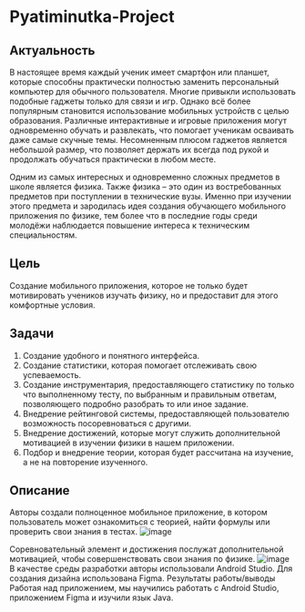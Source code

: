 # Pyatiminutka-Project
## Актуальность
В настоящее время каждый ученик имеет смартфон или планшет, которые способны практически полностью заменить персональный компьютер для обычного пользователя. Многие привыкли использовать подобные гаджеты только для связи и игр. Однако всё более популярным становится использование мобильных устройств с целью образования. Различные интерактивные и игровые приложения могут одновременно обучать и развлекать, что помогает ученикам осваивать даже самые скучные темы. Несомненным плюсом гаджетов является небольшой размер, что позволяет держать их всегда под рукой и продолжать обучаться практически в любом месте.

Одним из самых интересных и одновременно сложных предметов в школе является физика. Также физика – это один из востребованных предметов при поступлении в технические вузы. Именно при изучении этого предмета и зародилась идея создания обучающего мобильного приложения по физике, тем более что в последние годы среди молодёжи наблюдается повышение интереса к техническим специальностям.

## Цель
Создание мобильного приложения, которое не только будет мотивировать учеников изучать физику, но и предоставит для этого комфортные условия.

## Задачи
1. Создание удобного и понятного интерфейса.
2. Создание статистики, которая помогает отслеживать свою успеваемость.
3. Создание инструментария, предоставляющего статистику по только что выполненному тесту, по выбранным и правильным ответам, позволяющего подробно разобрать то или иное задание.
4. Внедрение рейтинговой системы, предоставляющей пользователю возможность посоревноваться с другими.
5. Внедрение достижений, которые могут служить дополнительной мотивацией в изучении физики в нашем приложении.
6. Подбор и внедрение теории, которая будет рассчитана на изучение, а не на повторение изученного.

## Описание
Авторы создали полноценное мобильное приложение, в котором пользователь может ознакомиться с теорией, найти формулы или проверить свои знания в тестах.
![image](https://user-images.githubusercontent.com/63075683/202753635-c292a2f0-df81-4409-b409-eb67898924a3.png)

Соревновательный элемент и достижения послужат дополнительной мотивацией, чтобы совершенствовать свои знания по физике.
![image](https://user-images.githubusercontent.com/63075683/202753796-fe46279d-d694-46fb-adba-939787e44aec.png)
В качестве среды разработки авторы использовали Android Studio. Для создания дизайна использована Figma.
Результаты работы/выводы
Работая над приложением, мы научились работать с Android Studio, приложением Figma и изучили язык Java.
